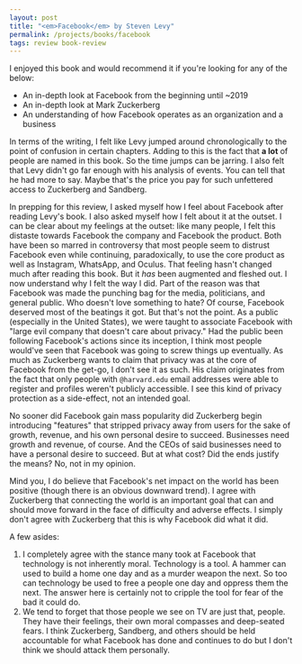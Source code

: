 ```yaml
---
layout: post
title: "<em>Facebook</em> by Steven Levy"
permalink: /projects/books/facebook
tags: review book-review
---
```


I enjoyed this book and would recommend it if you're looking for any of the below:

- An in-depth look at Facebook from the beginning until ~2019
- An in-depth look at Mark Zuckerberg
- An understanding of how Facebook operates as an organization and a business

In terms of the writing, I felt like Levy jumped around chronologically to the point of confusion in certain chapters. Adding to this is the fact that **a lot** of people are named in this book. So the time jumps can be jarring. I also felt that Levy didn't go far enough with his analysis of events. You can tell that he had more to say. Maybe that's the price you pay for such unfettered access to Zuckerberg and Sandberg.

In prepping for this review, I asked myself how I feel about Facebook after reading Levy's book. I also asked myself how I felt about it at the outset. I can be clear about my feelings at the outset: like many people, I felt this distaste towards Facebook the company and Facebook the product. Both have been so marred in controversy that most people seem to distrust Facebook even while continuing, paradoxically, to use the core product as well as Instagram, WhatsApp, and Oculus. That feeling hasn't changed much after reading this book. But it _has_ been augmented and fleshed out. I now understand why I felt the way I did. Part of the reason was that Facebook was made the punching bag for the media, politicians, and general public. Who doesn't love something to hate? Of course, Facebook deserved most of the beatings it got. But that's not the point. As a public (especially in the United States), we were taught to associate Facebook with "large evil company that doesn't care about privacy." Had the public been following Facebook's actions since its inception, I think most people would've seen that Facebook was going to screw things up eventually. As much as Zuckerberg wants to claim that privacy was at the core of Facebook from the get-go, I don't see it as such. His claim originates from the fact that only people with `@harvard.edu` email addresses were able to register and profiles weren't publicly accessible. I see this kind of privacy protection as a side-effect, not an intended goal.

No sooner did Facebook gain mass popularity did Zuckerberg begin introducing "features" that stripped privacy away from users for the sake of growth, revenue, and his own personal desire to succeed. Businesses need growth and revenue, of course. And the CEOs of said businesses need to have a personal desire to succeed. But at what cost? Did the ends justify the means? No, not in my opinion.

Mind you, I do believe that Facebook's net impact on the world has been positive (though there is an obvious downward trend). I agree with Zuckerberg that connecting the world is an important goal that can and should move forward in the face of difficulty and adverse effects. I simply don't agree with Zuckerberg that this is why Facebook did what it did.

A few asides:

1. I completely agree with the stance many took at Facebook that technology is not inherently moral. Technology is a tool. A hammer can used to build a home one day and as a murder weapon the next. So too can technology be used to free a people one day and oppress them the next. The answer here is certainly not to cripple the tool for fear of the bad it could do.
2. We tend to forget that those people we see on TV are just that, people. They have their feelings, their own moral compasses and deep-seated fears. I think Zuckerberg, Sandberg, and others should be held accountable for what Facebook has done and continues to do but I don't think we should attack them personally.
